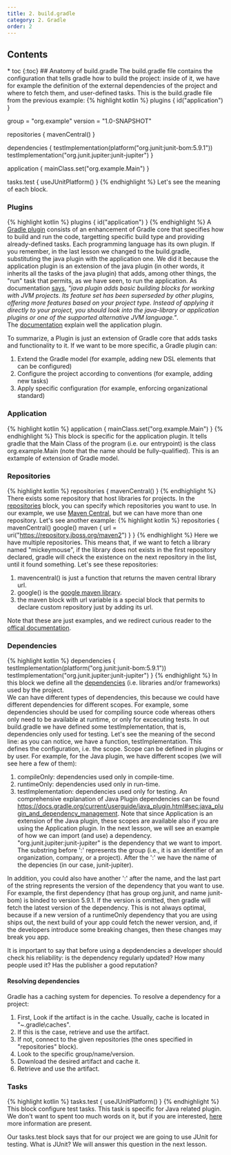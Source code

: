```yaml
---
title: 2. build.gradle 
category: 2. Gradle
order: 2
---
```

<h2>Contents</h2>
* toc
{:toc}
## Anatomy of build.gradle
The build.gradle file contains the configuration that tells gradle how to build the project: inside of it, we have for example the definition of the external dependencies of the project and where to fetch them, and user-defined tasks.
This is the build.gradle file from the previous example:
{% highlight kotlin %}
plugins {
    id("application")
}

group = "org.example"
version = "1.0-SNAPSHOT"

repositories {
    mavenCentral()
}

dependencies {
    testImplementation(platform("org.junit:junit-bom:5.9.1"))
    testImplementation("org.junit.jupiter:junit-jupiter")
}

application {
    mainClass.set("org.example.Main")
}

tasks.test {
    useJUnitPlatform()
}
{% endhighlight %}
Let's see the meaning of each block.
### Plugins
{% highlight kotlin %}
plugins {
    id("application")
}
{% endhighlight %}
A <a href="https://docs.gradle.org/current/userguide/plugins.html">Gradle plugin</a> consists of an enhancement of Gradle core that specifies how to build and run the code, targetting specific build type and providing already-defined tasks. Each programming language has its own plugin. If you remember, in the last lesson we changed to the build.gradle, substituting the java plugin with the application one. We did it because the application plugin is an extension of the java plugin (in other words, it inherits all the tasks of the java plugin) that adds, among other things, the "run" task that permits, as we have seen, to run the application. As documentation <a href="https://docs.gradle.org/current/userguide/java_plugin.html#java_plugin">says</a>, *"java plugin adds basic building blocks for working with JVM projects. Its feature set has been superseded by other plugins, offering more features based on your project type. Instead of applying it directly to your project, you should look into the java-library or application plugins or one of the supported alternative JVM language."*.  
The <a href="https://docs.gradle.org/current/userguide/application_plugin.html">documentation</a> explain well the application plugin.  

To summarize, a Plugin is just an extension of Gradle core that adds tasks and functionality to it.  If we want to be more specific, a Gradle plugin can:
1. Extend the Gradle model (for example, adding new DSL elements that can be configured)
2. Configure the project according to conventions (for example, adding new tasks)
3. Apply specific configuration (for example, enforcing organizational standard)
### Application
{% highlight kotlin %}
application {
    mainClass.set("org.example.Main")
}
{% endhighlight %}
This block is specific for the application plugin. It tells gradle that the Main Class of the program (i.e. our entrypoint) is the class org.example.Main (note that the name should be fully-qualified). This is an extample of extension of Gradle model.
### Repositories
{% highlight kotlin %}
repositories {
    mavenCentral()
}
{% endhighlight %}
There exists some repository that host libraries for projects. In the <a href="https://docs.gradle.org/current/userguide/declaring_repositories.html">repositories</a> block, you can specify which repositories you want to use. In our example, we use <a href="https://repo.maven.apache.org/maven2/">Maven Central</a>, but we can have more than one repository. Let's see another example:
{% highlight kotlin %}
repositories {
    mavenCentral()
    google()
    maven {
        url = uri("https://repository.jboss.org/maven2")
    }
}
{% endhighlight %}
Here we have multiple repositories. This means that, if we want to fetch a library named "mickeymouse", if the library does not exists in the first repository declared, gradle will check the existence on the next repository in the list, until it found something. Let's see these repositories:
1. mavencentral() is just a function that returns the maven central library url.
2. google() is the <a href="https://maven.google.com/web/index.html">google maven library</a>.
3. the maven block with url variable is a special block that permits to declare custom repository just by adding its url.  

Note that these are just examples, and we redirect curious reader to the <a href="https://docs.gradle.org/current/userguide/declaring_repositories.html">offical documentation</a>.
### Dependencies
{% highlight kotlin %}
dependencies {
    testImplementation(platform("org.junit:junit-bom:5.9.1"))
    testImplementation("org.junit.jupiter:junit-jupiter")
}
{% endhighlight %}
In this block we define all the <a href="https://docs.gradle.org/current/userguide/declaring_dependencies.html#declaring-dependencies">dependencies</a> (i.e. libraries and/or frameworks) used by the project.  
We can have different types of dependencies, this because we could have different dependencies for different scopes. For example, some dependencies should be used for compiling source code whereas others only need to be available at runtime, or only for excecuting tests. In out build.gradle we have defined some testImplementation, that is, dependencies only used for testing. Let's see the meaning of the second line: as you can notice, we have a function, testImplementation. This defines the configuration, i.e. the scope. Scope can be defined in plugins or by user. For example, for the Java plugin, we have different scopes (we will see here a few of them):
1. compileOnly: dependencies used only in compile-time.
2. runtimeOnly: dependencies used only in run-time.
3. testImplementation: dependencies used only for testing.
An comprehensive explanation of Java Plugin dependencies can be found <a href="https://docs.gradle.org/current/userguide/java_plugin.html#sec:java_plugin_and_dependency_management">https://docs.gradle.org/current/userguide/java_plugin.html#sec:java_plugin_and_dependency_management</a>. Note that since Application is an extension of the Java plugin, these scopes are available also if you are using the Application plugin. In the next lesson, we will see an example of how we can import (and use) a dependency.  
"org.junit.jupiter:junit-jupiter" is the dependency that we want to import. The substring before ':' represents the group (i.e., it is an identifier of an organization, company, or a project). After the ':' we have the name of the depencies (in our case, junit-jupiter).  

In addition, you could also have another ':' after the name, and the last part of the string represents the version of the dependency that you want to use. For example, the first dependency (that has group org.junit, and name junit-bom) is binded to version 5.9.1. If the version is omitted, then gradle will fetch the latest version of the dependency. This is not always optimal, because if a new version of a runtimeOnly dependency that you are using ships out, the next build of your app could fetch the newer version, and, if the developers introduce some breaking changes, then these changes may break you app.  

It is important to say that before using a depdendencies a developer should check his reliability: is the dependency regularly updated? How many people used it? Has the publisher a good reputation?
#### Resolving dependencies
Gradle has a caching system for depencies. To resolve a dependency for a project:
1. First, Look if the artifact is in the cache. Usually, cache is located in "~\.gradle\caches".  
2. If this is the case, retrieve and use the artifact.
3. If not, connect to the given repositories (the ones specified in "repositories" block).
4. Look to the specific group/name/version.
5. Download the desired artifact and cache it.
6. Retrieve and use the artifact.
### Tasks
{% highlight kotlin %}
tasks.test {
    useJUnitPlatform()
}
{% endhighlight %}
This block configure test tasks. This task is specific for Java related plugin. We don't want to spent too much words on it, but if you are interested, <a href="https://docs.gradle.org/current/userguide/java_testing.html">here</a> more information are present. 

Our tasks.test block says that for our project we are going to use JUnit for testing. What is JUnit? We will answer this question in the next lesson.